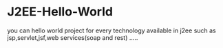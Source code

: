 # J2EE-Hello-World
you can hello world project for every technology available in j2ee  such as jsp,servlet,jsf,web services(soap and rest) .....

